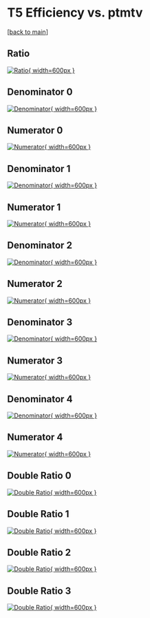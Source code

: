 # T5 Efficiency vs. ptmtv

[[back to main](./)]



## Ratio

[![Ratio](../mtv/var/T5_base_13_0_eff_ptmtv.png){ width=600px }](../mtv/var/T5_base_13_0_eff_ptmtv.pdf)

## Denominator 0

[![Denominator](../mtv/den/T5_base_13_0_eff_ptmtv_den0.png){ width=600px }](../mtv/den/T5_base_13_0_eff_ptmtv_den0.pdf)

## Numerator 0

[![Numerator](../mtv/num/T5_base_13_0_eff_ptmtv_num0.png){ width=600px }](../mtv/num/T5_base_13_0_eff_ptmtv_num0.pdf)

## Denominator 1

[![Denominator](../mtv/den/T5_base_13_0_eff_ptmtv_den1.png){ width=600px }](../mtv/den/T5_base_13_0_eff_ptmtv_den1.pdf)

## Numerator 1

[![Numerator](../mtv/num/T5_base_13_0_eff_ptmtv_num1.png){ width=600px }](../mtv/num/T5_base_13_0_eff_ptmtv_num1.pdf)

## Denominator 2

[![Denominator](../mtv/den/T5_base_13_0_eff_ptmtv_den2.png){ width=600px }](../mtv/den/T5_base_13_0_eff_ptmtv_den2.pdf)

## Numerator 2

[![Numerator](../mtv/num/T5_base_13_0_eff_ptmtv_num2.png){ width=600px }](../mtv/num/T5_base_13_0_eff_ptmtv_num2.pdf)

## Denominator 3

[![Denominator](../mtv/den/T5_base_13_0_eff_ptmtv_den3.png){ width=600px }](../mtv/den/T5_base_13_0_eff_ptmtv_den3.pdf)

## Numerator 3

[![Numerator](../mtv/num/T5_base_13_0_eff_ptmtv_num3.png){ width=600px }](../mtv/num/T5_base_13_0_eff_ptmtv_num3.pdf)

## Denominator 4

[![Denominator](../mtv/den/T5_base_13_0_eff_ptmtv_den4.png){ width=600px }](../mtv/den/T5_base_13_0_eff_ptmtv_den4.pdf)

## Numerator 4

[![Numerator](../mtv/num/T5_base_13_0_eff_ptmtv_num4.png){ width=600px }](../mtv/num/T5_base_13_0_eff_ptmtv_num4.pdf)

## Double Ratio 0

[![Double Ratio](../mtv/ratio/T5_base_13_0_eff_ptmtv_ratio0.png){ width=600px }](../mtv/ratio/T5_base_13_0_eff_ptmtv_ratio0.pdf)

## Double Ratio 1

[![Double Ratio](../mtv/ratio/T5_base_13_0_eff_ptmtv_ratio1.png){ width=600px }](../mtv/ratio/T5_base_13_0_eff_ptmtv_ratio1.pdf)

## Double Ratio 2

[![Double Ratio](../mtv/ratio/T5_base_13_0_eff_ptmtv_ratio2.png){ width=600px }](../mtv/ratio/T5_base_13_0_eff_ptmtv_ratio2.pdf)

## Double Ratio 3

[![Double Ratio](../mtv/ratio/T5_base_13_0_eff_ptmtv_ratio3.png){ width=600px }](../mtv/ratio/T5_base_13_0_eff_ptmtv_ratio3.pdf)

